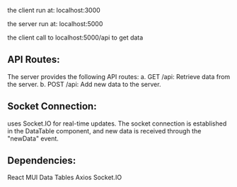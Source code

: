 the client run at: localhost:3000

the server run at: localhost:5000

the client call to localhost:5000/api to get data


## API Routes:
The server provides the following API routes:
  a. GET /api: Retrieve data from the server.
  b. POST /api: Add new data to the server.

## Socket Connection:
uses Socket.IO for real-time updates. The socket connection is established in the DataTable component, and new data is received through the "newData" event.

## Dependencies:
React
MUI Data Tables
Axios
Socket.IO
